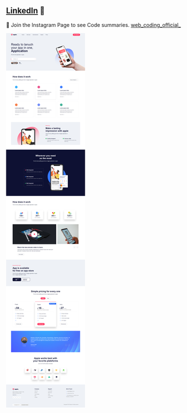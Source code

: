 ## [LinkedIn](https://www.linkedin.com/in/mohab-mohammed-59a317176/) 💙



💙 Join the Instagram Page to see  Code summaries. [web_coding_official_]()

![preview img](preview.png)

